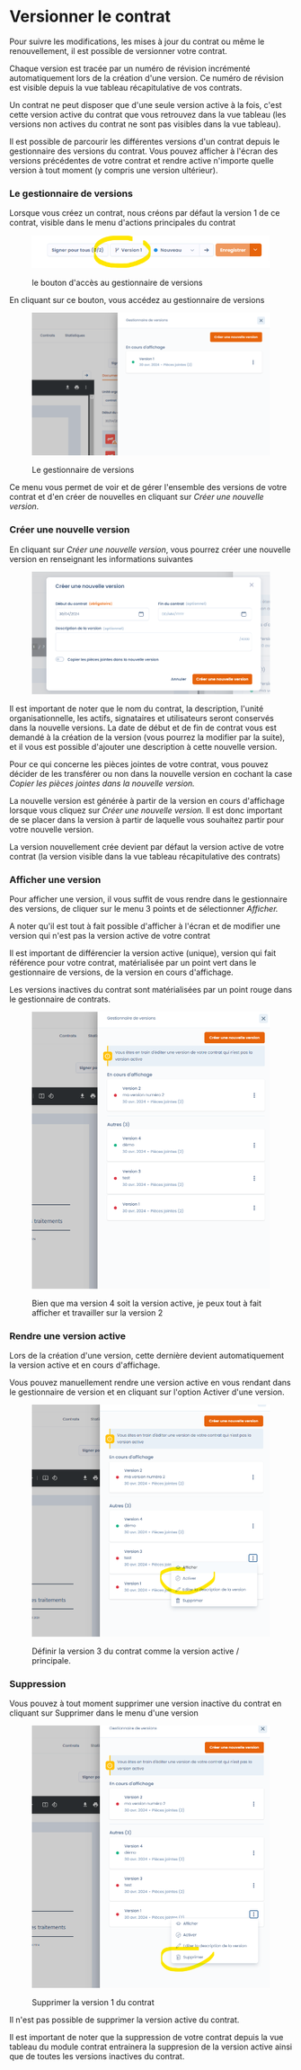 # Versionner le contrat

Pour suivre les modifications, les mises à jour du contrat ou même le renouvellement, il  est possible de versionner votre contrat.

Chaque version est tracée par un numéro de révision incrémenté automatiquement lors de la création d'une version. Ce numéro de révision est visible depuis la vue tableau récapitulative de vos contrats.

Un contrat ne peut disposer que d'une seule version active à la fois, c'est cette version active du contrat que vous retrouvez dans la vue tableau (les versions non actives du contrat ne sont pas visibles dans la vue tableau).

Il est possible de parcourir les différentes versions d'un contrat depuis le gestionnaire des versions du contrat. Vous pouvez afficher à l'écran des versions précédentes de votre contrat et rendre active n'importe quelle version à tout moment (y compris une version ultérieur).

### Le gestionnaire de versions

Lorsque vous créez un contrat, nous créons par défaut la version 1 de ce contrat, visible dans le menu d'actions principales du contrat

<figure><img src="../../.gitbook/assets/image (352).png" alt=""><figcaption><p>le bouton d'accès au gestionnaire de versions</p></figcaption></figure>

En cliquant sur ce bouton, vous accédez au gestionnaire de versions

<figure><img src="../../.gitbook/assets/image (353).png" alt=""><figcaption><p>Le gestionnaire de versions</p></figcaption></figure>

Ce menu vous permet de voir et de gérer l'ensemble des versions de votre contrat et d'en créer de nouvelles en cliquant sur _Créer une nouvelle version._

### Créer une nouvelle version

En cliquant sur _Créer une nouvelle version_, vous pourrez créer une nouvelle version en renseignant les informations suivantes

<figure><img src="../../.gitbook/assets/image (354).png" alt=""><figcaption></figcaption></figure>

Il est important de noter que le nom du contrat, la description, l'unité organisationnelle, les actifs, signataires et utilisateurs seront conservés dans la nouvelle versions. La date de début et de fin de contrat vous est demandé à la création de la version (vous pourrez la modifier par la suite), et il vous est possible d'ajouter une description à cette nouvelle version.&#x20;

Pour ce qui concerne les pièces jointes de votre contrat, vous pouvez décider de les transférer ou non dans la nouvelle version en cochant la case _Copier les pièces jointes dans la nouvelle version._

La nouvelle version est générée à partir de la version en cours d'affichage lorsque vous cliquez sur _Créer une nouvelle version._ Il est donc important de se placer dans la version à partir de laquelle vous souhaitez partir pour votre nouvelle version.

La version nouvellement crée devient par défaut la version active de votre contrat (la version visible dans la vue tableau récapitulative des contrats)

### Afficher une version

Pour afficher une version, il vous suffit de vous rendre dans le gestionnaire des versions, de cliquer sur le menu 3 points et de sélectionner _Afficher._&#x20;

A noter qu'il est tout à fait possible d'afficher à l'écran et de modifier une version qui n'est pas la version active de votre contrat

Il est important de différencier la version active (unique), version qui fait référence pour votre contrat, matérialisée par un point vert dans le gestionnaire de versions, de la version en cours d'affichage.&#x20;

Les versions inactives du contrat sont matérialisées par un point rouge dans le gestionnaire de contrats.

<figure><img src="../../.gitbook/assets/image (341).png" alt=""><figcaption><p>Bien que ma version 4 soit la version active, je peux tout à fait afficher et travailler sur la version 2</p></figcaption></figure>

### Rendre une version active

Lors de la création d'une version, cette dernière devient automatiquement la version active et en cours d'affichage.&#x20;

Vous pouvez manuellement rendre une version active en vous rendant dans le gestionnaire de version et en cliquant sur l'option Activer d'une version.



<figure><img src="../../.gitbook/assets/image (342).png" alt=""><figcaption><p>Définir la version 3 du contrat comme la version active / principale.</p></figcaption></figure>

### Suppression

Vous pouvez à tout moment supprimer une version inactive du contrat en cliquant sur Supprimer dans le menu d'une version

<figure><img src="../../.gitbook/assets/image (343).png" alt=""><figcaption><p>Supprimer la version 1 du contrat</p></figcaption></figure>

Il n'est pas possible de supprimer la version active du contrat.&#x20;

Il est important de noter que la suppression de votre contrat depuis la vue tableau du module contrat entrainera la suppresion de la version active ainsi que de toutes les versions inactives du contrat.
